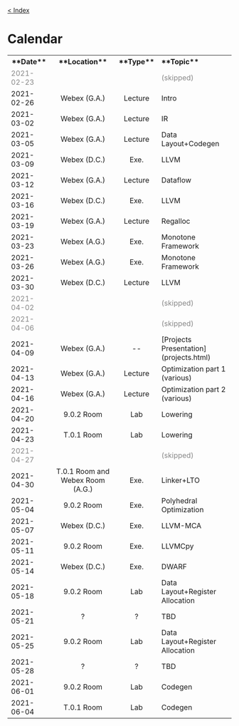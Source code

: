 [< Index](index.html)

# Calendar

<table><tbody>
<tr >                    <th> **Date**   </th>  <th style="text-align:center;"> **Location** </th>  <th style="text-align:center;"> **Type** </th>  <th  style="text-align:left;"> **Topic**    </th>  </tr>
<tr style="color:#888">  <td> 2021-02-23 </td>  <td style="text-align:center;">              </td>  <td style="text-align:center;">          </td>  <td> (skipped)                              </td>  </tr>
<tr>                     <td> 2021-02-26 </td>  <td style="text-align:center;"> Webex (G.A.) </td>  <td style="text-align:center;"> Lecture  </td>  <td> Intro                                  </td>  </tr>
<tr>                     <td> 2021-03-02 </td>  <td style="text-align:center;"> Webex (G.A.) </td>  <td style="text-align:center;"> Lecture  </td>  <td> IR                                     </td>  </tr>
<tr>                     <td> 2021-03-05 </td>  <td style="text-align:center;"> Webex (G.A.) </td>  <td style="text-align:center;"> Lecture  </td>  <td> Data Layout+Codegen                    </td>  </tr>
<tr>                     <td> 2021-03-09 </td>  <td style="text-align:center;"> Webex (D.C.) </td>  <td style="text-align:center;"> Exe.     </td>  <td> LLVM                                   </td>  </tr>
<tr>                     <td> 2021-03-12 </td>  <td style="text-align:center;"> Webex (G.A.) </td>  <td style="text-align:center;"> Lecture  </td>  <td> Dataflow                               </td>  </tr>
<tr>                     <td> 2021-03-16 </td>  <td style="text-align:center;"> Webex (D.C.) </td>  <td style="text-align:center;"> Exe.     </td>  <td> LLVM                                   </td>  </tr>
<tr>                     <td> 2021-03-19 </td>  <td style="text-align:center;"> Webex (G.A.) </td>  <td style="text-align:center;"> Lecture  </td>  <td> Regalloc                               </td>  </tr>
<tr>                     <td> 2021-03-23 </td>  <td style="text-align:center;"> Webex (A.G.) </td>  <td style="text-align:center;"> Exe.     </td>  <td> Monotone Framework                     </td>  </tr>
<tr>                     <td> 2021-03-26 </td>  <td style="text-align:center;"> Webex (A.G.) </td>  <td style="text-align:center;"> Exe.     </td>  <td> Monotone Framework                     </td>  </tr>
<tr>                     <td> 2021-03-30 </td>  <td style="text-align:center;"> Webex (D.C.) </td>  <td style="text-align:center;"> Lecture  </td>  <td> LLVM                                   </td>  </tr>
<tr style="color:#888">  <td> 2021-04-02 </td>  <td style="text-align:center;">              </td>  <td style="text-align:center;">          </td>  <td> (skipped)                              </td>  </tr>
<tr style="color:#888">  <td> 2021-04-06 </td>  <td style="text-align:center;">              </td>  <td style="text-align:center;">          </td>  <td> (skipped)                              </td>  </tr>
<tr>                     <td> 2021-04-09 </td>  <td style="text-align:center;"> Webex (G.A.) </td>  <td style="text-align:center;"> --       </td>  <td> [Projects Presentation](projects.html) </td>  </tr>
<tr>                     <td> 2021-04-13 </td>  <td style="text-align:center;"> Webex (G.A.) </td>  <td style="text-align:center;"> Lecture  </td>  <td> Optimization part 1 (various)          </td>  </tr>
<tr>                     <td> 2021-04-16 </td>  <td style="text-align:center;"> Webex (G.A.) </td>  <td style="text-align:center;"> Lecture  </td>  <td> Optimization part 2 (various)          </td>  </tr>
<tr>                     <td> 2021-04-20 </td>  <td style="text-align:center;"> 9.0.2 Room   </td>  <td style="text-align:center;"> Lab      </td>  <td> Lowering                               </td>  </tr>
<tr>                     <td> 2021-04-23 </td>  <td style="text-align:center;"> T.0.1 Room   </td>  <td style="text-align:center;"> Lab      </td>  <td> Lowering                               </td>  </tr>
<tr style="color:#888">  <td> 2021-04-27 </td>  <td style="text-align:center;">              </td>  <td style="text-align:center;">          </td>  <td> (skipped)                              </td>  </tr>
<tr>                     <td> 2021-04-30 </td>  <td style="text-align:center;"> T.0.1 Room and Webex Room (A.G.) </td>  <td style="text-align:center;"> Exe.     </td>  <td>   Linker+LTO       </td>  </tr>
<tr>                     <td> 2021-05-04 </td>  <td style="text-align:center;"> 9.0.2 Room   </td>  <td style="text-align:center;"> Exe.     </td>  <td> Polyhedral Optimization                </td>  </tr>
<tr>                     <td> 2021-05-07 </td>  <td style="text-align:center;"> Webex (D.C.) </td>  <td style="text-align:center;"> Exe.     </td>  <td> LLVM-MCA                               </td>  </tr>
<tr>                     <td> 2021-05-11 </td>  <td style="text-align:center;"> 9.0.2 Room   </td>  <td style="text-align:center;"> Exe.     </td>  <td> LLVMCpy                                </td>  </tr>
<tr>                     <td> 2021-05-14 </td>  <td style="text-align:center;"> Webex (D.C.) </td>  <td style="text-align:center;"> Exe.     </td>  <td> DWARF                                  </td>  </tr>
<tr>                     <td> 2021-05-18 </td>  <td style="text-align:center;"> 9.0.2 Room   </td>  <td style="text-align:center;"> Lab      </td>  <td> Data Layout+Register Allocation        </td>  </tr>
<tr>                     <td> 2021-05-21 </td>  <td style="text-align:center;"> ?            </td>  <td style="text-align:center;"> ?        </td>  <td> TBD                                    </td>  </tr>
<tr>                     <td> 2021-05-25 </td>  <td style="text-align:center;"> 9.0.2 Room   </td>  <td style="text-align:center;"> Lab      </td>  <td> Data Layout+Register Allocation        </td>  </tr>
<tr>                     <td> 2021-05-28 </td>  <td style="text-align:center;"> ?            </td>  <td style="text-align:center;"> ?        </td>  <td> TBD                                    </td>  </tr>
<tr>                     <td> 2021-06-01 </td>  <td style="text-align:center;"> 9.0.2 Room   </td>  <td style="text-align:center;"> Lab      </td>  <td> Codegen                                </td>  </tr>
<tr>                     <td> 2021-06-04 </td>  <td style="text-align:center;"> T.0.1 Room   </td>  <td style="text-align:center;"> Lab      </td>  <td> Codegen                                </td>  </tr>
</tbody></table>


